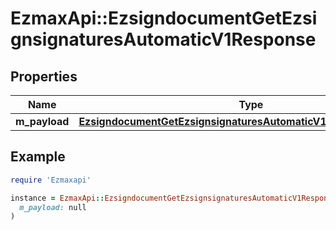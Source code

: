 # EzmaxApi::EzsigndocumentGetEzsignsignaturesAutomaticV1Response

## Properties

| Name | Type | Description | Notes |
| ---- | ---- | ----------- | ----- |
| **m_payload** | [**EzsigndocumentGetEzsignsignaturesAutomaticV1ResponseMPayload**](EzsigndocumentGetEzsignsignaturesAutomaticV1ResponseMPayload.md) |  |  |

## Example

```ruby
require 'Ezmaxapi'

instance = EzmaxApi::EzsigndocumentGetEzsignsignaturesAutomaticV1Response.new(
  m_payload: null
)
```

